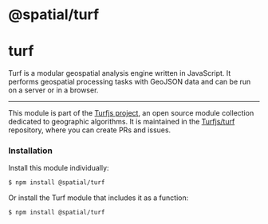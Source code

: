 # @spatial/turf

# turf

Turf is a modular geospatial analysis engine written in JavaScript. It performs geospatial
processing tasks with GeoJSON data and can be run on a server or in a browser.

<!-- This file is automatically generated. Please don't edit it directly:
if you find an error, edit the source file (likely index.js), and re-run
./scripts/generate-readmes in the turf project. -->

---

This module is part of the [Turfjs project](http://turfjs.org/), an open source
module collection dedicated to geographic algorithms. It is maintained in the
[Turfjs/turf](https://github.com/Turfjs/turf) repository, where you can create
PRs and issues.

### Installation

Install this module individually:

```sh
$ npm install @spatial/turf
```

Or install the Turf module that includes it as a function:

```sh
$ npm install @spatial/turf
```
